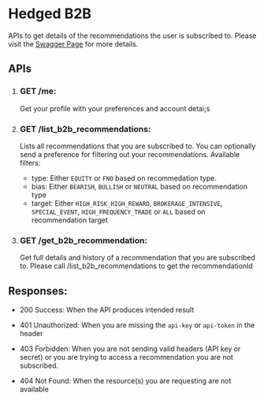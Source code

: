 # Hedged B2B
APIs to get details of the recommendations the user is subscribed to.
Please visit the [Swagger Page](https://api.core.hedged.online/b2b-swagger/) for more details.

## APIs
1. ### GET /me:
    Get your profile with your preferences and account detai;s

2. ### GET /list_b2b_recommendations:
    Lists all recommendations that you are subscribed to. 
You can optionally send a preference for filtering out your recommendations.
Available filters:
      - type:
          Either `EQUITY` or `FNO` based on recommedation type.
      - bias:
          Either `BEARISH`, `BULLISH` or `NEUTRAL` based on recommendation type
      - target:
          Either `HIGH_RISK_HIGH_REWARD`, `BROKERAGE_INTENSIVE`, `SPECIAL_EVENT`, `HIGH_FREQUENCY_TRADE` or `ALL` based on recommendation target
  
3. ### GET /get_b2b_recommendation:
    Get full details and history of a recommendation that you are subscribed to. Please call /list_b2b_recommendations to get the recommendationId
  
## Responses:
- 200 Success:
    When the API produces intended result

- 401 Unauthorized:
    When you are missing the `api-key` or `api-token` in the header

- 403 Forbidden:
    When you are not sending valid headers (API key or secret) or you are trying to access a recommendation you are not subscribed.

- 404 Not Found:
    When the resource(s) you are requesting are not available
